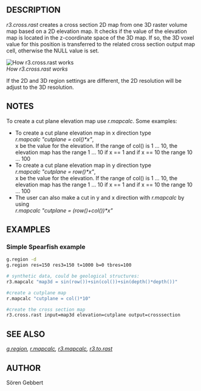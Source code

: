 ## DESCRIPTION

*r3.cross.rast* creates a cross section 2D map from one 3D raster volume
map based on a 2D elevation map. It checks if the value of the elevation
map is located in the z-coordinate space of the 3D map. If so, the 3D
voxel value for this position is transferred to the related cross
section output map cell, otherwise the NULL value is set.

![How r3.cross.rast works](r3.cross.rast.png)  
*How r3.cross.rast works*

If the 2D and 3D region settings are different, the 2D resolution will
be adjust to the 3D resolution.

## NOTES

To create a cut plane elevation map use *r.mapcalc*. Some examples:

- To create a cut plane elevation map in x direction type  
  *r.mapcalc "cutplane = col()\*x"*,  
  x be the value for the elevation. If the range of col() is 1 ... 10,
  the elevation map has the range 1 ... 10 if x == 1 and if x == 10 the
  range 10 ... 100
- To create a cut plane elevation map in y direction type  
  *r.mapcalc "cutplane = row()\*x"*,  
  x be the value for the elevation. If the range of col() is 1 ... 10,
  the elevation map has the range 1 ... 10 if x == 1 and if x == 10 the
  range 10 ... 100
- The user can also make a cut in y and x direction with *r.mapcalc* by
  using  
  *r.mapcalc "cutplane = (row()+col())\*x"*

## EXAMPLES

### Simple Spearfish example

```sh
g.region -d
g.region res=150 res3=150 t=1000 b=0 tbres=100

# synthetic data, could be geological structures:
r3.mapcalc "map3d = sin(row())+sin(col())+sin(depth()*depth())"

#create a cutplane map
r.mapcalc "cutplane = col()*10"

#create the cross section map
r3.cross.rast input=map3d elevation=cutplane output=crosssection
```

## SEE ALSO

*[g.region](g.region.md), [r.mapcalc](r.mapcalc.md),
[r3.mapcalc](r3.mapcalc.md), [r3.to.rast](r3.to.rast.md)*

## AUTHOR

Sören Gebbert
